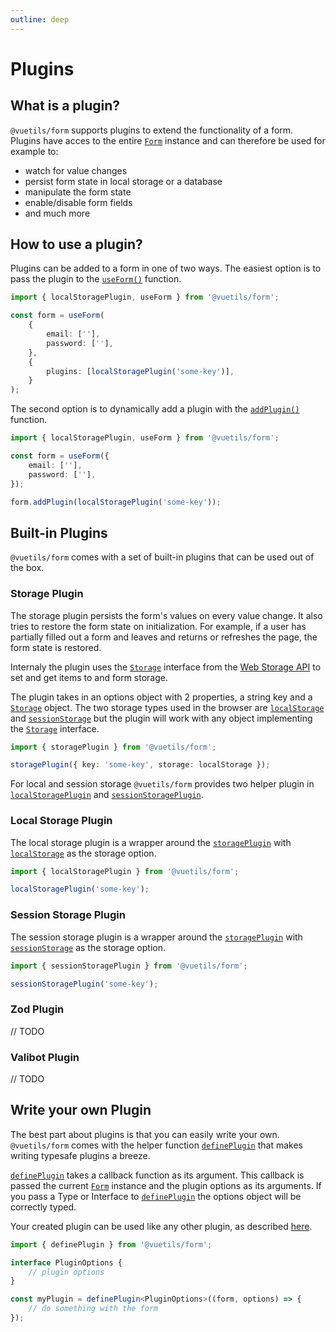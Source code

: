 ```yaml
---
outline: deep
---
```


# Plugins

## What is a plugin?

`@vuetils/form` supports plugins to extend the functionality of a form. Plugins have acces to the entire [`Form`](../api#form) instance and can therefore be used for example to:

- watch for value changes
- persist form state in local storage or a database
- manipulate the form state
- enable/disable form fields
- and much more

## How to use a plugin?

Plugins can be added to a form in one of two ways. The easiest option is to pass the plugin to the [`useForm()`](../api#useform) function.

```ts
import { localStoragePlugin, useForm } from '@vuetils/form';

const form = useForm(
	{
		email: [''],
		password: [''],
	},
	{
		plugins: [localStoragePlugin('some-key')],
	}
);
```

The second option is to dynamically add a plugin with the [`addPlugin()`](../api#addplugin) function.

```ts
import { localStoragePlugin, useForm } from '@vuetils/form';

const form = useForm({
	email: [''],
	password: [''],
});

form.addPlugin(localStoragePlugin('some-key'));
```

## Built-in Plugins

`@vuetils/form` comes with a set of built-in plugins that can be used out of the box.

### Storage Plugin

The storage plugin persists the form's values on every value change. It also tries to restore the form state on initialization. For example, if a user has partially filled out a form and leaves and returns or refreshes the page, the form state is restored.

Internaly the plugin uses the [`Storage`](https://developer.mozilla.org/en-US/docs/Web/API/Storage) interface from the [Web Storage API](https://developer.mozilla.org/en-US/docs/Web/API/Web_Storage_API) to set and get items to and form storage.

The plugin takes in an options object with 2 properties, a string key and a [`Storage`](https://developer.mozilla.org/en-US/docs/Web/API/Storage) object. The two storage types used in the browser are [`localStorage`](https://developer.mozilla.org/en-US/docs/Web/API/Window/localStorage) and [`sessionStorage`](https://developer.mozilla.org/en-US/docs/Web/API/Window/sessionStorage) but the plugin will work with any object implementing the [`Storage`](https://developer.mozilla.org/en-US/docs/Web/API/Storage) interface.

```ts
import { storagePlugin } from '@vuetils/form';

storagePlugin({ key: 'some-key', storage: localStorage });
```

For local and session storage `@vuetils/form` provides two helper plugin in [`localStoragePlugin`](#local-storage-plugin) and [`sessionStoragePlugin`](#session-storage-plugin).

### Local Storage Plugin

The local storage plugin is a wrapper around the [`storagePlugin`](#storage-plugin) with [`localStorage`](https://developer.mozilla.org/en-US/docs/Web/API/Window/localStorage) as the storage option.

```ts
import { localStoragePlugin } from '@vuetils/form';

localStoragePlugin('some-key');
```

### Session Storage Plugin

The session storage plugin is a wrapper around the [`storagePlugin`](#storage-plugin) with [`sessionStorage`](https://developer.mozilla.org/en-US/docs/Web/API/Window/sessionStorage) as the storage option.

```ts
import { sessionStoragePlugin } from '@vuetils/form';

sessionStoragePlugin('some-key');
```

### Zod Plugin

// TODO

### Valibot Plugin

// TODO

## Write your own Plugin

The best part about plugins is that you can easily write your own. `@vuetils/form` comes with the helper function [`definePlugin`](../api#defineplugin) that makes writing typesafe plugins a breeze.

[`definePlugin`](../api#defineplugin) takes a callback function as its argument. This callback is passed the current [`Form`](../api#form) instance and the plugin options as its arguments. If you pass a Type or Interface to [`definePlugin`](../api#defineplugin) the options object will be correctly typed.

Your created plugin can be used like any other plugin, as described [here](#plugins).

```ts
import { definePlugin } from '@vuetils/form';

interface PluginOptions {
	// plugin options
}

const myPlugin = definePlugin<PluginOptions>((form, options) => {
	// do something with the form
});
```
